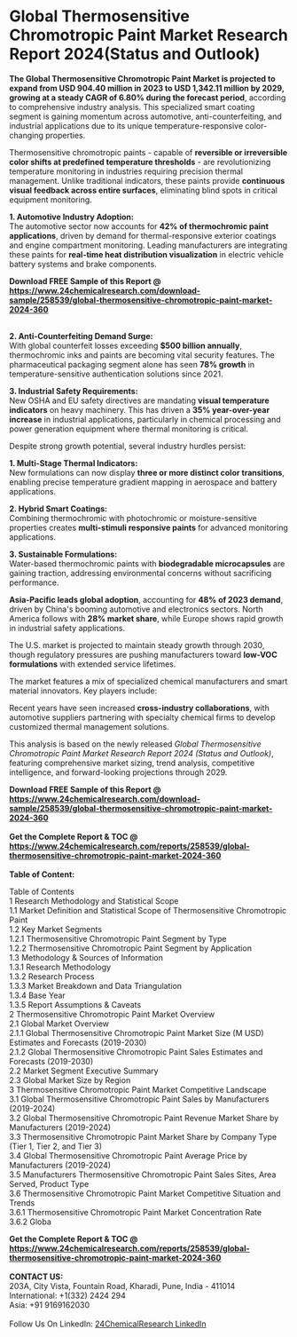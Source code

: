 <h1>Global Thermosensitive Chromotropic Paint Market Research Report 2024(Status and Outlook)</h1><p><strong>The Global Thermosensitive Chromotropic Paint Market is projected to expand from USD 904.40 million in 2023 to USD 1,342.11 million by 2029, growing at a steady CAGR of 6.80% during the forecast period</strong>, according to comprehensive industry analysis. This specialized smart coating segment is gaining momentum across automotive, anti-counterfeiting, and industrial applications due to its unique temperature-responsive color-changing properties.</p><p>Thermosensitive chromotropic paints - capable of <strong>reversible or irreversible color shifts at predefined temperature thresholds</strong> - are revolutionizing temperature monitoring in industries requiring precision thermal management. Unlike traditional indicators, these paints provide <strong>continuous visual feedback across entire surfaces</strong>, eliminating blind spots in critical equipment monitoring.</p><p><strong>1. Automotive Industry Adoption:</strong><br>
The automotive sector now accounts for <strong>42% of thermochromic paint applications</strong>, driven by demand for thermal-responsive exterior coatings and engine compartment monitoring. Leading manufacturers are integrating these paints for <strong>real-time heat distribution visualization</strong> in electric vehicle battery systems and brake components.</p><div><b>Download FREE Sample of this Report @ 
            <a href="https://www.24chemicalresearch.com/download-sample/258539/global-thermosensitive-chromotropic-paint-market-2024-360">
            https://www.24chemicalresearch.com/download-sample/258539/global-thermosensitive-chromotropic-paint-market-2024-360</a></b></div><br><p><strong>2. Anti-Counterfeiting Demand Surge:</strong><br>
With global counterfeit losses exceeding <strong>$500 billion annually</strong>, thermochromic inks and paints are becoming vital security features. The pharmaceutical packaging segment alone has seen <strong>78% growth</strong> in temperature-sensitive authentication solutions since 2021.</p><p><strong>3. Industrial Safety Requirements:</strong><br>
New OSHA and EU safety directives are mandating <strong>visual temperature indicators</strong> on heavy machinery. This has driven a <strong>35% year-over-year increase</strong> in industrial applications, particularly in chemical processing and power generation equipment where thermal monitoring is critical.</p><p>Despite strong growth potential, several industry hurdles persist:</p><p><strong>1. Multi-Stage Thermal Indicators:</strong><br>
New formulations can now display <strong>three or more distinct color transitions</strong>, enabling precise temperature gradient mapping in aerospace and battery applications.</p><p><strong>2. Hybrid Smart Coatings:</strong><br>
Combining thermochromic with photochromic or moisture-sensitive properties creates <strong>multi-stimuli responsive paints</strong> for advanced monitoring applications.</p><p><strong>3. Sustainable Formulations:</strong><br>
Water-based thermochromic paints with <strong>biodegradable microcapsules</strong> are gaining traction, addressing environmental concerns without sacrificing performance.</p><p><strong>Asia-Pacific leads global adoption</strong>, accounting for <strong>48% of 2023 demand</strong>, driven by China's booming automotive and electronics sectors. North America follows with <strong>28% market share</strong>, while Europe shows rapid growth in industrial safety applications.</p><p>The U.S. market is projected to maintain steady growth through 2030, though regulatory pressures are pushing manufacturers toward <strong>low-VOC formulations</strong> with extended service lifetimes.</p><p>The market features a mix of specialized chemical manufacturers and smart material innovators. Key players include:</p><p>Recent years have seen increased <strong>cross-industry collaborations</strong>, with automotive suppliers partnering with specialty chemical firms to develop customized thermal management solutions.</p><p>This analysis is based on the newly released <em>Global Thermosensitive Chromotropic Paint Market Research Report 2024 (Status and Outlook)</em>, featuring comprehensive market sizing, trend analysis, competitive intelligence, and forward-looking projections through 2029.</p><div><b>Download FREE Sample of this Report @ 
            <a href="https://www.24chemicalresearch.com/download-sample/258539/global-thermosensitive-chromotropic-paint-market-2024-360">
            https://www.24chemicalresearch.com/download-sample/258539/global-thermosensitive-chromotropic-paint-market-2024-360</a></b></div><br><div><b>Get the Complete Report & TOC @ 
            <a href="https://www.24chemicalresearch.com/reports/258539/global-thermosensitive-chromotropic-paint-market-2024-360">
            https://www.24chemicalresearch.com/reports/258539/global-thermosensitive-chromotropic-paint-market-2024-360</a></b></div><br>
            <b>Table of Content:</b><p>Table of Contents<br />
1 Research Methodology and Statistical Scope<br />
1.1 Market Definition and Statistical Scope of Thermosensitive Chromotropic Paint<br />
1.2 Key Market Segments<br />
1.2.1 Thermosensitive Chromotropic Paint Segment by Type<br />
1.2.2 Thermosensitive Chromotropic Paint Segment by Application<br />
1.3 Methodology & Sources of Information<br />
1.3.1 Research Methodology<br />
1.3.2 Research Process<br />
1.3.3 Market Breakdown and Data Triangulation<br />
1.3.4 Base Year<br />
1.3.5 Report Assumptions & Caveats<br />
2 Thermosensitive Chromotropic Paint Market Overview<br />
2.1 Global Market Overview<br />
2.1.1 Global Thermosensitive Chromotropic Paint Market Size (M USD) Estimates and Forecasts (2019-2030)<br />
2.1.2 Global Thermosensitive Chromotropic Paint Sales Estimates and Forecasts (2019-2030)<br />
2.2 Market Segment Executive Summary<br />
2.3 Global Market Size by Region<br />
3 Thermosensitive Chromotropic Paint Market Competitive Landscape<br />
3.1 Global Thermosensitive Chromotropic Paint Sales by Manufacturers (2019-2024)<br />
3.2 Global Thermosensitive Chromotropic Paint Revenue Market Share by Manufacturers (2019-2024)<br />
3.3 Thermosensitive Chromotropic Paint Market Share by Company Type (Tier 1, Tier 2, and Tier 3)<br />
3.4 Global Thermosensitive Chromotropic Paint Average Price by Manufacturers (2019-2024)<br />
3.5 Manufacturers Thermosensitive Chromotropic Paint Sales Sites, Area Served, Product Type<br />
3.6 Thermosensitive Chromotropic Paint Market Competitive Situation and Trends<br />
3.6.1 Thermosensitive Chromotropic Paint Market Concentration Rate<br />
3.6.2 Globa</p><div><b>Get the Complete Report & TOC @ 
            <a href="https://www.24chemicalresearch.com/reports/258539/global-thermosensitive-chromotropic-paint-market-2024-360">
            https://www.24chemicalresearch.com/reports/258539/global-thermosensitive-chromotropic-paint-market-2024-360</a></b></div><br><b>CONTACT US:</b><br>
            203A, City Vista, Fountain Road, Kharadi, Pune, India - 411014<br>
            International: +1(332) 2424 294<br>
            Asia: +91 9169162030 <br><br>
            Follow Us On LinkedIn: <a href="https://www.linkedin.com/company/24chemicalresearch/">24ChemicalResearch LinkedIn</a>